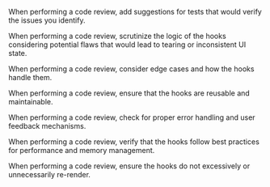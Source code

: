 When performing a code review, add suggestions for tests that would verify the issues you identify.

When performing a code review, scrutinize the logic of the hooks considering potential flaws that would lead to tearing or inconsistent UI state.

When performing a code review, consider edge cases and how the hooks handle them.

When performing a code review, ensure that the hooks are reusable and maintainable.

When performing a code review, check for proper error handling and user feedback mechanisms.

When performing a code review, verify that the hooks follow best practices for performance and memory management.

When performing a code review, ensure the hooks do not excessively or unnecessarily re-render.
